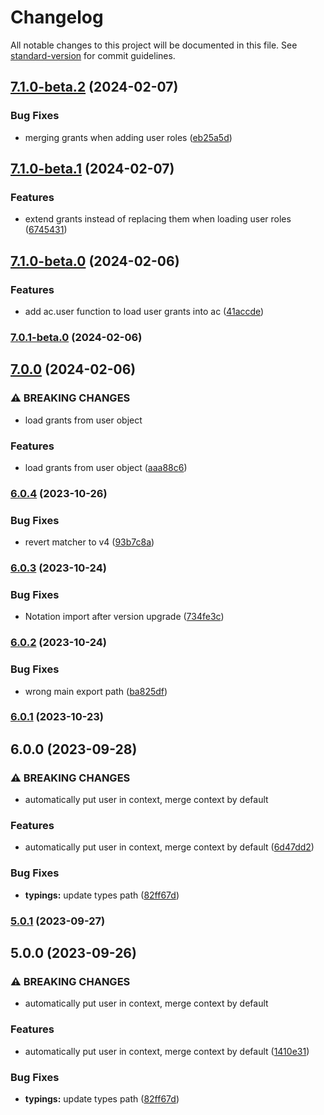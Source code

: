 # Changelog

All notable changes to this project will be documented in this file. See [standard-version](https://github.com/conventional-changelog/standard-version) for commit guidelines.

## [7.1.0-beta.2](https://github.com/kyrisu/access-control/compare/v7.1.0-beta.1...v7.1.0-beta.2) (2024-02-07)


### Bug Fixes

* merging grants when adding user roles ([eb25a5d](https://github.com/kyrisu/access-control/commit/eb25a5d0e8d217febf71a702a34200d06edadaf0))

## [7.1.0-beta.1](https://github.com/kyrisu/access-control/compare/v7.1.0-beta.0...v7.1.0-beta.1) (2024-02-07)


### Features

* extend grants instead of replacing them when loading user roles ([6745431](https://github.com/kyrisu/access-control/commit/6745431f2dde24e58bcd40bdd5f227c317e5e676))

## [7.1.0-beta.0](https://github.com/kyrisu/access-control/compare/v7.0.1-beta.0...v7.1.0-beta.0) (2024-02-06)


### Features

* add ac.user function to load user grants into ac ([41accde](https://github.com/kyrisu/access-control/commit/41accde69837172191bcbec87480dedfa138538d))

### [7.0.1-beta.0](https://github.com/kyrisu/access-control/compare/v7.0.0...v7.0.1-beta.0) (2024-02-06)

## [7.0.0](https://github.com/kyrisu/access-control/compare/v6.0.4...v7.0.0) (2024-02-06)


### ⚠ BREAKING CHANGES

* load grants from user object

### Features

* load grants from user object ([aaa88c6](https://github.com/kyrisu/access-control/commit/aaa88c6cf64e5f86a30bd35966dab9cc9fffcd2f))

### [6.0.4](https://github.com/kyrisu/access-control/compare/v6.0.3...v6.0.4) (2023-10-26)


### Bug Fixes

* revert matcher to v4 ([93b7c8a](https://github.com/kyrisu/access-control/commit/93b7c8a52338db01473c99dc72167a44fcb2f272))

### [6.0.3](https://github.com/kyrisu/access-control/compare/v6.0.2...v6.0.3) (2023-10-24)


### Bug Fixes

* Notation import after version upgrade ([734fe3c](https://github.com/kyrisu/access-control/commit/734fe3c00af1c75da066127c037cae7c736d4fb7))

### [6.0.2](https://github.com/kyrisu/access-control/compare/v6.0.1...v6.0.2) (2023-10-24)


### Bug Fixes

* wrong main export path ([ba825df](https://github.com/kyrisu/access-control/commit/ba825df74357e14208aae052d7707f587795efb8))

### [6.0.1](https://github.com/kyrisu/access-control/compare/v6.0.0...v6.0.1) (2023-10-23)

## 6.0.0 (2023-09-28)


### ⚠ BREAKING CHANGES

* automatically put user in context, merge context by default

### Features

* automatically put user in context, merge context by default ([6d47dd2](https://github.com/kyrisu/access-control/commit/6d47dd25c146bd49edf758378e1f5a9ee1a0e320))


### Bug Fixes

* **typings:** update types path ([82ff67d](https://github.com/kyrisu/access-control/commit/82ff67d678c6ad22f06eadad7bed3dd48db5d82d))

### [5.0.1](https://github.com/kyrisu/access-control/compare/v5.0.0...v5.0.1) (2023-09-27)

## 5.0.0 (2023-09-26)


### ⚠ BREAKING CHANGES

* automatically put user in context, merge context by default

### Features

* automatically put user in context, merge context by default ([1410e31](https://github.com/kyrisu/access-control/commit/1410e31438c1def3a53d9c6db2309db59d5201dc))


### Bug Fixes

* **typings:** update types path ([82ff67d](https://github.com/kyrisu/access-control/commit/82ff67d678c6ad22f06eadad7bed3dd48db5d82d))
